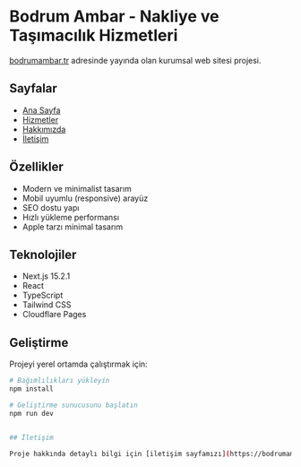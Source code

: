# Bodrum Ambar - Nakliye ve Taşımacılık Hizmetleri

[bodrumambar.tr](https://bodrumambar.tr) adresinde yayında olan kurumsal web sitesi projesi.

## Sayfalar

- [Ana Sayfa](https://bodrumambar.tr)
- [Hizmetler](https://bodrumambar.tr/hizmetler)
- [Hakkımızda](https://bodrumambar.tr/hakkimizda)
- [İletişim](https://bodrumambar.tr/iletisim)

## Özellikler

- Modern ve minimalist tasarım
- Mobil uyumlu (responsive) arayüz
- SEO dostu yapı
- Hızlı yükleme performansı
- Apple tarzı minimal tasarım

## Teknolojiler

- Next.js 15.2.1
- React
- TypeScript
- Tailwind CSS
- Cloudflare Pages

## Geliştirme

Projeyi yerel ortamda çalıştırmak için:

```bash
# Bağımlılıkları yükleyin
npm install

# Geliştirme sunucusunu başlatın
npm run dev


## İletişim

Proje hakkında detaylı bilgi için [iletişim sayfamızı](https://bodrumambar.tr/iletisim) ziyaret edebilirsiniz.
